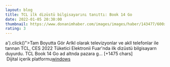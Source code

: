 ```yaml
--- 
layout: blog
title: TCL ilk dizüstü bilgisayarını tanıttı: Book 14 Go
date: 2022-01-05 20:30:00
thumbnail: https://www.donanimhaber.com/images/images/haber/143477/600x338tcl-book-14-go-tanitildi-iste-ozellikleri-ve-fiyati.jpg
rating: 3
---
```

a').click()"&gt;Tam Boyutta Gör
Arlkl olarak televizyonlar ve akll telefonlar ile tannan TCL, CES 2022 Tüketici Elektronii Fuar'nda ilk dizüstü bilgisayarn duyurdu. TCL Book 14 Go ad altnda pazara g… [+1475 chars]</br>&nbsp;Dijital içerik platformu<a href="https://www.techno-light.net/">windows</a>